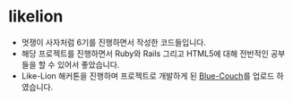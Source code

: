 likelion
===
* 멋쟁이 사자처럼 6기를 진행하면서 작성한 코드들입니다. 
* 해당 프로젝트를 진행하면서 Ruby와 Rails 그리고 HTML5에 대해 전반적인 공부들을 할 수 있어서 좋았습니다.
* Like-Lion 해커톤을 진행하며 프로젝트로 개발하게 된 [Blue-Couch](https://likelion-ksu.github.io/Blue-Couch)를 업로드 하였습니다.